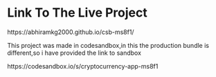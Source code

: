<h1>Link To The Live Project</h1>https://abhiramkg2000.github.io/csb-ms8f1/
<p>This project was made in codesandbox,in this the production bundle is different,so i have provided the link to sandbox</p>
https://codesandbox.io/s/cryptocurrency-app-ms8f1

